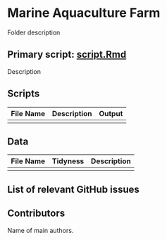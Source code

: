 # Marine Aquaculture Farm

Folder description

## Primary script: [script.Rmd](github_link)
Description

## Scripts
|File Name|Description|Output|
|---	|---	|---	|
||||

## Data 
|File Name|Tidyness|Description|
|---	|---	|---	|
||||

## List of relevant GitHub issues

## Contributors
Name of main authors.